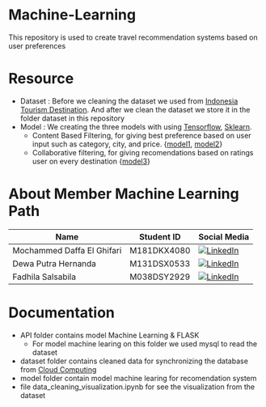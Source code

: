 # Machine-Learning
This repository is used to create travel recommendation systems based on user preferences

# Resource
- Dataset : Before we cleaning the dataset we used from <a href="https://www.kaggle.com/datasets/aprabowo/indonesia-tourism-destination">Indonesia Tourism Destination</a>. And after we clean the dataset we store it in the folder dataset in this repository
- Model : We creating the three models with using <a href="https://www.tensorflow.org/">Tensorflow</a>, <a href="https://scikit-learn.org/">Sklearn</a>.
    - Content Based Filtering, for giving best preference based on user input such as category, city, and price. {<a href="https://github.com/Six-Kizuki-to-the-moon/Machine-Learning/blob/main/API/ml-dev/recomendation_category.ipynb">model1</a>, <a href="https://github.com/Six-Kizuki-to-the-moon/Machine-Learning/blob/main/API/ml-dev/recomendation_collab.ipynb">model2</a>}
    - Collaborative filtering, for giving recomendations based on ratings user on every destination {<a href="https://github.com/Six-Kizuki-to-the-moon/Machine-Learning/blob/main/API/ml-dev/recomendation_similarItem.ipynb">model3</a>}

# About Member Machine Learning Path 
| Name                       | Student ID  | Social Media     |
|----------------------------|------------ |------------------|
| Mochammed Daffa El Ghifari | M181DKX4080 | <a href="https://www.linkedin.com/in/daffa-el-ghifari-b05377208/">![LinkedIn](https://img.shields.io/badge/linkedin-%230077B5.svg?style=for-the-badge&logo=linkedin&logoColor=white)</a> |
| Dewa Putra Hernanda        | M131DSX0533 | <a href="https://www.linkedin.com/in/dewa-putra-hernanda-147a99202/">![LinkedIn](https://img.shields.io/badge/linkedin-%230077B5.svg?style=for-the-badge&logo=linkedin&logoColor=white)</a> |
| Fadhila Salsabila          | M038DSY2929 |  <a href="https://www.linkedin.com/in/fadhilasalsabila/">![LinkedIn](https://img.shields.io/badge/linkedin-%230077B5.svg?style=for-the-badge&logo=linkedin&logoColor=white)</a> |

# Documentation
- API folder contains model Machine Learning & FLASK
    - For model machine learing on this folder we used mysql to read the dataset
- dataset folder contains cleaned data for synchronizing the database from <a href="https://github.com/Six-Kizuki-to-the-moon/tourista-api">Cloud Computing</a>
- model folder contain model machine learing for recomendation system
- file data_cleaning_visualization.ipynb for see the visualization from the dataset
